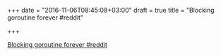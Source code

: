 +++
date = "2016-11-06T08:45:08+03:00"
draft = true
title = "Blocking goroutine forever  #reddit"

+++

<p><a href="https://t.co/Cq6emnt9f5">Blocking goroutine forever  #reddit</a></p>

